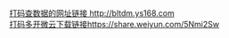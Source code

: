 <html>
<head>
<title>码上有钱</title>
</head>
<body>
  <a href="http://bltdm.ys168.com/">打码查数据的网址链接 http://bltdm.ys168.com</a>
<br>
  <a href="https://share.weiyun.com/5Nmi2Sw">打码多开微云下载链接https://share.weiyun.com/5Nmi2Sw</a>
  <br/>
  <center>
    <img str="https://github.com/tltctw/tltctw.github.io/blob/master/%E6%94%AF%E4%BB%98%E5%AE%9D%E6%89%AB%E7%A0%81%E5%9B%BE%E7%89%87.jpg"/>
  </center>
</body>
</html>
